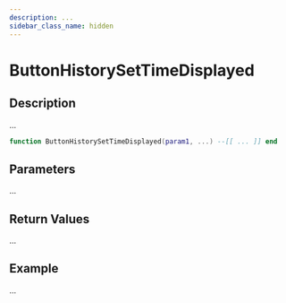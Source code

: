```yaml
---
description: ...
sidebar_class_name: hidden
---
```


# ButtonHistorySetTimeDisplayed

## Description

...

```lua
function ButtonHistorySetTimeDisplayed(param1, ...) --[[ ... ]] end
```

## Parameters

...

## Return Values

...

## Example

...

